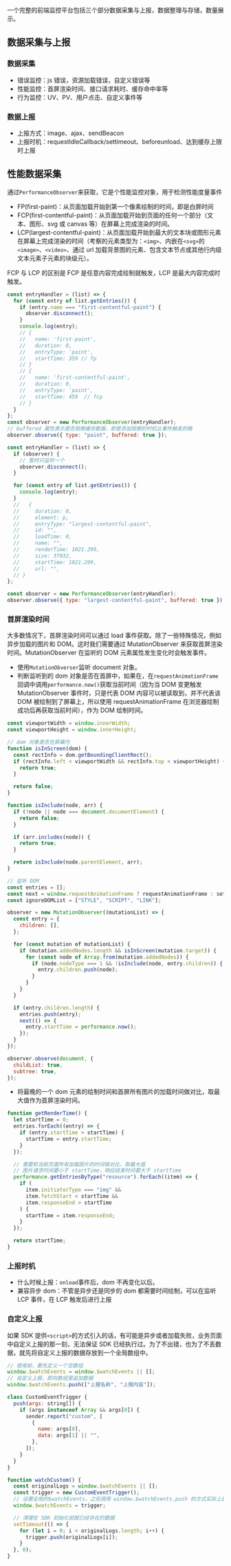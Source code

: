 一个完整的前端监控平台包括三个部分数据采集与上报，数据整理与存储，数量展示。

## 数据采集与上报

### 数据采集

- 错误监控：js 错误，资源加载错误，自定义错误等
- 性能监控：首屏渲染时间、接口请求耗时、缓存命中率等
- 行为监控：UV、PV、用户点击、自定义事件等

### 数据上报

- 上报方式：image、ajax、sendBeacon
- 上报时机：requestIdleCallback/settimeout、beforeunload、达到缓存上限时上报

## 性能数据采集

通过`PerformanceObserver`来获取，它是个性能监控对象，用于检测性能度量事件

- FP(first-paint)：从页面加载开始到第一个像素绘制的时间，即是白屏时间
- FCP(first-contentful-paint)：从页面加载开始到页面的任何一个部分（文本、图形、svg 或 canvas 等）在屏幕上完成渲染的时间。
- LCP(largest-contentful-paint)：从页面加载开始到最大的文本块或图形元素在屏幕上完成渲染的时间（考察的元素类型为：`<img>`、内嵌在`<svg>`的`<image>`、`<video>`、通过 url 加载背景图的元素、包含文本节点或其他行内级文本元素子元素的块级元）。

FCP 与 LCP 的区别是 FCP 是任意内容完成绘制就触发，LCP 是最大内容完成时触发。

```javascript
const entryHandler = (list) => {
  for (const entry of list.getEntries()) {
    if (entry.name === "first-contentful-paint") {
      observer.disconnect();
    }
    console.log(entry);
    // {
    //   name: 'first-paint',
    //   duration: 0,
    //   entryType: 'paint',
    //   startTime: 359 // fp
    // }
    // {
    //   name: 'first-contentful-paint',
    //   duration: 0,
    //   entryType: 'paint',
    //   startTime: 459  // fcp
    // }
  }
};
const observer = new PerformanceObserver(entryHandler);
// buffered 属性表示是否观察缓存数据，即使添加观察的时机比事件触发的晚
observer.observe({ type: "paint", buffered: true });
```

```javascript
const entryHandler = (list) => {
  if (observer) {
    // 暂时只监听一个
    observer.disconnect();
  }

  for (const entry of list.getEntries()) {
    console.log(entry);
  }
  //   {
  //     duration: 0,
  //     element: p,
  //     entryType: "largest-contentful-paint",
  //     id: "",
  //     loadTime: 0,
  //     name: "",
  //     renderTime: 1021.299,
  //     size: 37932,
  //     startTime: 1021.299,
  //     url: "",
  // }
};

const observer = new PerformanceObserver(entryHandler);
observer.observe({ type: "largest-contentful-paint", buffered: true });
```

### 首屏渲染时间

大多数情况下，首屏渲染时间可以通过 load 事件获取。除了一些特殊情况，例如异步加载的图片和 DOM。这时我们需要通过 MutationObserver 来获取首屏渲染时间。MutationObserver 在监听的 DOM 元素属性发生变化时会触发事件。

- 使用`MutationObverser`监听 document 对象。
- 判断监听到的 dom 对象是否在首屏中，如果在，在`requestAnimationFrame`回调中调用`performance.now()`获取当前时间（因为当 DOM 变更触发 MutationObserver 事件时，只是代表 DOM 内容可以被读取到，并不代表该 DOM 被绘制到了屏幕上，所以使用 requestAnimationFrame 在浏览器绘制成功后再获取当前时间），作为 DOM 绘制时间。

```javascript
const viewportWidth = window.innerWidth;
const viewportHeight = window.innerHeight;

// dom 对象是否在屏幕内
function isInScreen(dom) {
  const rectInfo = dom.getBoundingClientRect();
  if (rectInfo.left < viewportWidth && rectInfo.top < viewportHeight) {
    return true;
  }

  return false;
}

function isInclude(node, arr) {
  if (!node || node === document.documentElement) {
    return false;
  }

  if (arr.includes(node)) {
    return true;
  }

  return isInclude(node.parentElement, arr);
}

// 监听 DOM
const entries = [];
const next = window.requestAnimationFrame ? requestAnimationFrame : setTimeout;
const ignoreDOMList = ["STYLE", "SCRIPT", "LINK"];

observer = new MutationObserver((mutationList) => {
  const entry = {
    children: [],
  };

  for (const mutation of mutationList) {
    if (mutation.addedNodes.length && isInScreen(mutation.target)) {
      for (const node of Array.from(mutation.addedNodes)) {
        if (node.nodeType === 1 && !isInclude(node, entry.children)) {
          entry.children.push(node);
        }
      }
    }
  }

  if (entry.children.length) {
    entries.push(entry);
    next(() => {
      entry.startTime = performance.now();
    });
  }
});

observer.observe(document, {
  childList: true,
  subtree: true,
});
```

- 将最晚的一个 dom 元素的绘制时间和首屏所有图片的加载时间做对比，取最大值作为首屏渲染时间。

```javascript
function getRenderTime() {
  let startTime = 0;
  entries.forEach((entry) => {
    if (entry.startTime > startTime) {
      startTime = entry.startTime;
    }
  });

  // 需要和当前页面所有加载图片的时间做对比，取最大值
  // 图片请求时间要小于 startTime，响应结束时间要大于 startTime
  performance.getEntriesByType("resource").forEach((item) => {
    if (
      item.initiatorType === "img" &&
      item.fetchStart < startTime &&
      item.responseEnd > startTime
    ) {
      startTime = item.responseEnd;
    }
  });

  return startTime;
}
```

### 上报时机

- 什么时候上报：`onload`事件后，dom 不再变化以后。
- 兼容异步 dom：不管是异步还是同步的 dom 都需要时间绘制，可以在监听 LCP 事件，在 LCP 触发后进行上报

### 自定义上报

如果 SDK 提供`<script>`的方式引入的话，有可能是异步或者加载失败，业务页面中自定义上报的那一刻，无法保证 SDK 已经执行过。为了不出错，也为了不丢数据，就先将自定义上报的数据存放到一个全局数组中。

```javascript
// 使用前，要先定义一个空数组
window.$watchEvents = window.$watchEvents || [];
// 自定义上报，即向数组里追加数据
window.$watchEvents.push(["上报名称", "上报内容"]);
```

```javascript
class CustomEventTrigger {
  push(args: string[]) {
    if (args instanceof Array && args[0]) {
      sender.report("custom", [
        {
          name: args[0],
          data: args[1] || "",
        },
      ]);
    }
  }
}

function watchCustom() {
  const originalLogs = window.$watchEvents || [];
  const trigger = new CustomEventTrigger();
  // 设置全局的$watchEvents，之后调用 window.$watchEvents.push 的方式实际上是调用 trigger.push
  window.$watchEvents = trigger;

  // 清理在 SDK 初始化前就已经存在的数据
  setTimeout(() => {
    for (let i = 0; i < originalLogs.length; i++) {
      trigger.push(originalLogs[i]);
    }
  }, 0);
}
```
